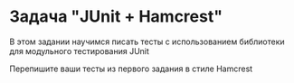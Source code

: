 <h1>Задача "JUnit + Hamcrest"
</h1>
В этом задании научимся писать тесты с использованием библиотеки для модульного тестирования JUnit

Перепишите ваши тесты из первого задания в стиле Hamcrest

